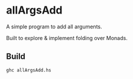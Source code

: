 # allArgsAdd

A simple program to add all arguments.

Built to explore & implement folding over Monads.

## Build

`ghc allArgsAdd.hs`
